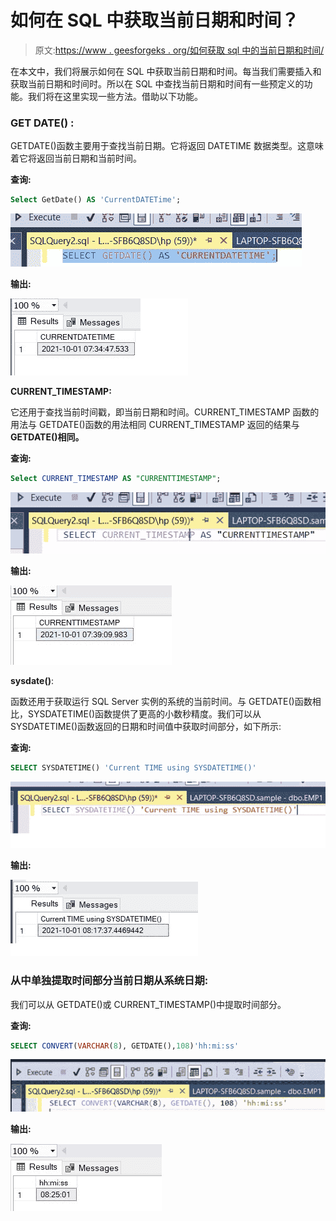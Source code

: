 # 如何在 SQL 中获取当前日期和时间？

> 原文:[https://www . geesforgeks . org/如何获取 sql 中的当前日期和时间/](https://www.geeksforgeeks.org/how-to-get-current-date-and-time-in-sql/)

在本文中，我们将展示如何在 SQL 中获取当前日期和时间。每当我们需要插入和获取当前日期和时间时。所以在 SQL 中查找当前日期和时间有一些预定义的功能。我们将在这里实现一些方法。借助以下功能。

### **GET DATE() :**

GETDATE()函数主要用于查找当前日期。它将返回 DATETIME 数据类型。这意味着它将返回当前日期和当前时间。

**查询:**

```sql
Select GetDate() AS 'CurrentDATETime';
```

![](img/4b3670d78527457d02c2e74ac6769664.png)

**输出:**

![](img/3ab4b81279066b6d4548af361597f14d.png)

**CURRENT_TIMESTAMP:**

它还用于查找当前时间戳，即当前日期和时间。CURRENT_TIMESTAMP 函数的用法与 GETDATE()函数的用法相同 CURRENT_TIMESTAMP 返回的结果与 **GETDATE()相同。**

**查询:**

```sql
Select CURRENT_TIMESTAMP AS "CURRENTTIMESTAMP"; 
```

![](img/7130b2a9b722af432ea1e6a394140f42.png)

**输出:**

![](img/8a92a96fbefc1c9895e49466f9be72ac.png)

**sysdate()**:

函数还用于获取运行 SQL Server 实例的系统的当前时间。与 GETDATE()函数相比，SYSDATETIME()函数提供了更高的小数秒精度。我们可以从 SYSDATETIME()函数返回的日期和时间值中获取时间部分，如下所示:

**查询:**

```sql
SELECT SYSDATETIME() 'Current TIME using SYSDATETIME()'
```

![](img/6eb06e30c635eba968371aa550add72d.png)

**输出:**

![](img/26f9ef9ec7899ea9244c91036ef0b116.png)

### **从**中单独提取时间部分**当前日期从系统日期:**

我们可以从 GETDATE()或 CURRENT_TIMESTAMP()中提取时间部分。

**查询:**

```sql
SELECT CONVERT(VARCHAR(8), GETDATE(),108)'hh:mi:ss'
```

![](img/15b5d701c2d11b1e563694164f41df7c.png)

**输出:**

![](img/a0d713579e7ae4e3e5cb59597b335674.png)